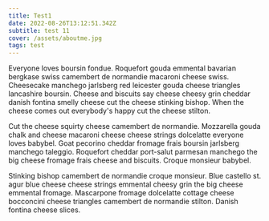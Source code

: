 ```yaml
---
title: Test1
date: 2022-08-26T13:12:51.342Z
subtitle: test 11
cover: /assets/aboutme.jpg
tags: test
---
```



Everyone loves boursin fondue. Roquefort gouda emmental bavarian bergkase swiss camembert de normandie macaroni cheese swiss. Cheesecake manchego jarlsberg red leicester gouda cheese triangles lancashire boursin. Cheese and biscuits say cheese cheesy grin cheddar danish fontina smelly cheese cut the cheese stinking bishop. When the cheese comes out everybody's happy cut the cheese stilton.

Cut the cheese squirty cheese camembert de normandie. Mozzarella gouda chalk and cheese macaroni cheese cheese strings dolcelatte everyone loves babybel. Goat pecorino cheddar fromage frais boursin jarlsberg manchego taleggio. Roquefort cheddar port-salut parmesan manchego the big cheese fromage frais cheese and biscuits. Croque monsieur babybel.

Stinking bishop camembert de normandie croque monsieur. Blue castello st. agur blue cheese cheese strings emmental cheesy grin the big cheese emmental fromage. Mascarpone fromage dolcelatte cottage cheese bocconcini cheese triangles camembert de normandie stilton. Danish fontina cheese slices.